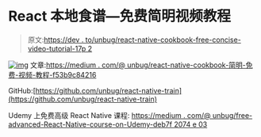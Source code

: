 # React 本地食谱—免费简明视频教程

> 原文:[https://dev . to/unbug/react-native-cookbook-free-concise-video-tutorial-17p 2](https://dev.to/unbug/react-native-cookbook-free-concise-video-tutorial-17p2)

[![img](../Images/76e39c6328e03d748f1f463599139775.png)](https://res.cloudinary.com/practicaldev/image/fetch/s--C8HGe5sw--/c_limit%2Cf_auto%2Cfl_progressive%2Cq_auto%2Cw_880/https://miro.medium.com/max/1284/0%2Abas5fTzAv6tZyObz.png) 
文章:[https://medium . com/@ unbug/react-native-cookbook-简明-免费-视频-教程-f53b9c84216](https://medium.com/@unbug/react-native-cookbook-concise-free-video-tutorial-f53b9c84216)

GitHub:[https://github.com/unbug/react-native-train](https://github.com/unbug/react-native-train)

Udemy 上免费高级 React Native 课程:
[https://medium . com/@ unbug/free-advanced-React-Native-course-on-Udemy-deb7f 2074 e 03](https://medium.com/@unbug/free-advanced-react-native-course-on-udemy-deb7f2074e03)